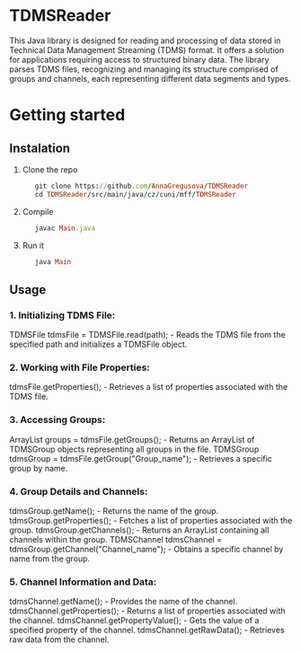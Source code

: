 # TDMSReader
This Java library is designed for reading and processing of data stored in Technical Data Management Streaming (TDMS) format. It offers a  solution for applications requiring access to structured binary data. The library parses TDMS files, recognizing and managing its structure comprised of groups and channels, each representing different data segments and types.
# Getting started
## Instalation
1. Clone the repo
   ```ruby
      git clone https://github.com/AnnaGregusova/TDMSReader
      cd TDMSReader/src/main/java/cz/cuni/mff/TDMSReader
   ```
2. Compile
   ```ruby
      javac Main.java
   ```
3. Run it
   ```ruby
      java Main
   ```
## Usage

### **1. Initializing TDMS File:**

TDMSFile tdmsFile = TDMSFile.read(path); - Reads the TDMS file from the specified path and initializes a TDMSFile object.

### **2. Working with File Properties:**

tdmsFile.getProperties(); - Retrieves a list of properties associated with the TDMS file.

### **3. Accessing Groups:**

ArrayList<TDMSGroup> groups = tdmsFile.getGroups(); - Returns an ArrayList of TDMSGroup objects representing all groups in the file.
TDMSGroup tdmsGroup = tdmsFile.getGroup("Group_name"); - Retrieves a specific group by name.

### **4. Group Details and Channels:**

tdmsGroup.getName(); - Returns the name of the group.
tdmsGroup.getProperties(); - Fetches a list of properties associated with the group.
tdmsGroup.getChannels(); - Returns an ArrayList containing all channels within the group.
TDMSChannel tdmsChannel = tdmsGroup.getChannel("Channel_name"); - Obtains a specific channel by name from the group.

### **5. Channel Information and Data:**

tdmsChannel.getName(); - Provides the name of the channel.
tdmsChannel.getProperties(); - Returns a list of properties associated with the channel.
tdmsChannel.getPropertyValue(); - Gets the value of a specified property of the channel.
tdmsChannel.getRawData(); - Retrieves raw data from the channel.
